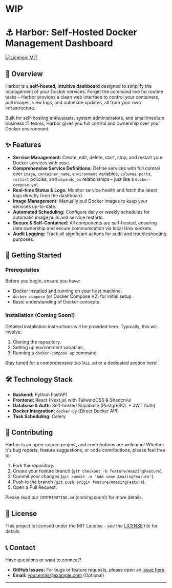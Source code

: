 # WIP

# ⚓ Harbor: Self-Hosted Docker Management Dashboard

[![License: MIT](https://img.shields.io/badge/License-MIT-yellow.svg)](https://opensource.org/licenses/MIT)

## 🌊 Overview

Harbor is a **self-hosted, intuitive dashboard** designed to simplify the management of your Docker services. Forget the command line for routine tasks – Harbor provides a clean web interface to control your containers, pull images, view logs, and automate updates, all from your own infrastructure.

Built for self-hosting enthusiasts, system administrators, and small/medium business IT teams, Harbor gives you full control and ownership over your Docker environment.

## ✨ Features

*   **Service Management:** Create, edit, delete, start, stop, and restart your Docker services with ease.
*   **Comprehensive Service Definitions:** Define services with full control over `image`, `container_name`, `environment` variables, `volumes`, `ports`, `restart` policies, and `depends_on` relationships – just like a `docker-compose.yml`.
*   **Real-time Status & Logs:** Monitor service health and fetch the latest logs directly from the dashboard.
*   **Image Management:** Manually pull Docker images to keep your services up-to-date.
*   **Automated Scheduling:** Configure daily or weekly schedules for automatic image pulls and service restarts.
*   **Secure & Self-Contained:** All components are self-hosted, ensuring data ownership and secure communication via local Unix sockets.
*   **Audit Logging:** Track all significant actions for audit and troubleshooting purposes.

## 🚀 Getting Started

### Prerequisites

Before you begin, ensure you have:

*   Docker installed and running on your host machine.
*   `docker-compose` (or Docker Compose V2) for initial setup.
*   Basic understanding of Docker concepts.

### Installation (Coming Soon!)

Detailed installation instructions will be provided here. Typically, this will involve:

1.  Cloning the repository.
2.  Setting up environment variables.
3.  Running a `docker-compose up` command.

Stay tuned for a comprehensive `INSTALL.md` or a dedicated section here!

## 🛠️ Technology Stack

*   **Backend:** Python FastAPI
*   **Frontend:** React (Next.js) with TailwindCSS & Shadcn/ui
*   **Database & Auth:** Self-hosted Supabase (PostgreSQL + JWT Auth)
*   **Docker Integration:** `docker-py` (Direct Docker API)
*   **Task Scheduling:** Celery

## 🤝 Contributing

Harbor is an open-source project, and contributions are welcome! Whether it's bug reports, feature suggestions, or code contributions, please feel free to:

1.  Fork the repository.
2.  Create your feature branch (`git checkout -b feature/AmazingFeature`).
3.  Commit your changes (`git commit -m 'Add some AmazingFeature'`).
4.  Push to the branch (`git push origin feature/AmazingFeature`).
5.  Open a Pull Request.

Please read our `CONTRIBUTING.md` (coming soon!) for more details.

## 📄 License

This project is licensed under the MIT License - see the [LICENSE](LICENSE) file for details.

## 📞 Contact

Have questions or want to connect?

*   **GitHub Issues:** For bugs or feature requests, please open an [issue here](https://github.com/YOUR_GITHUB_USERNAME/harbor/issues).
*   **Email:** [your.email@example.com](mailto:your.email@example.com) (Optional)

---